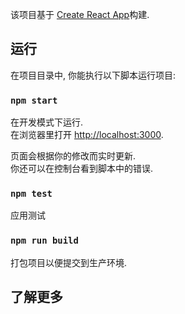 该项目基于 [Create React App](https://github.com/facebook/create-react-app)构建.

## 运行

在项目目录中, 你能执行以下脚本运行项目:

### `npm start`

在开发模式下运行.<br>
在浏览器里打开 [http://localhost:3000](http://localhost:3000).

页面会根据你的修改而实时更新.<br>
你还可以在控制台看到脚本中的错误.

### `npm test`

应用测试

### `npm run build`

打包项目以便提交到生产环境.<br>


## 了解更多

